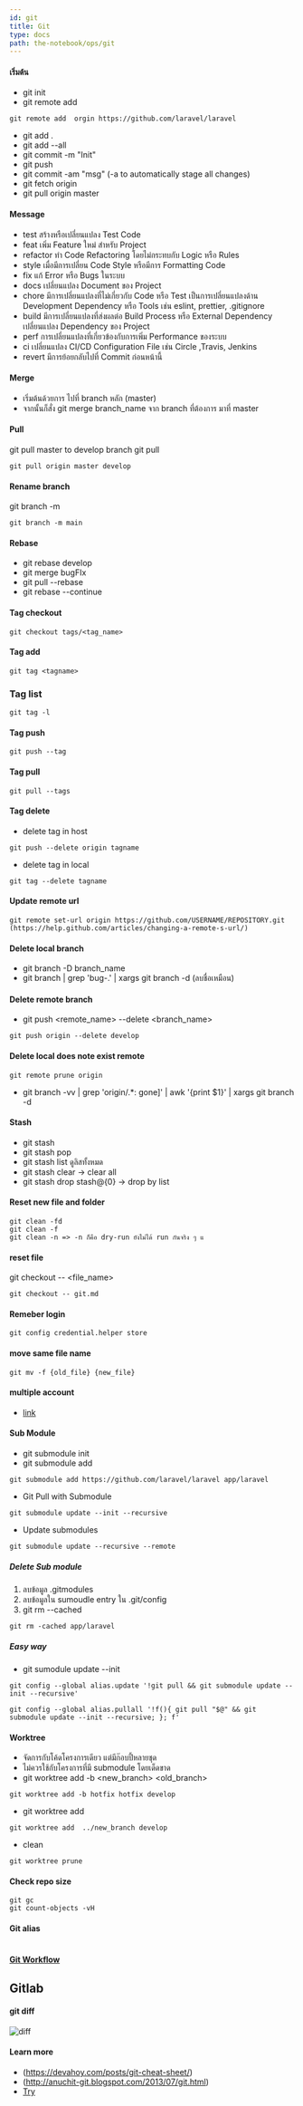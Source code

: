 ```yaml
---
id: git
title: Git
type: docs
path: the-notebook/ops/git
---
```


#### เริ่มต้น

- git init
- git remote add <name> <url>

```
git remote add  orgin https://github.com/laravel/laravel
```
- git add .
- git add --all
- git commit -m "Init"
- git push
- git commit -am "msg" (-a to automatically stage all changes)
- git fetch origin
- git pull origin master

#### Message

- test
    สร้างหรือเปลี่ยนแปลง Test Code
- feat
 เพิ่ม Feature ใหม่ สำหรับ Project
- refactor
    ทำ Code Refactoring โดยไม่กระทบกับ Logic หรือ Rules
- style
    เมื่อมีการเปลี่ยน Code Style หรือมีการ Formatting Code
- fix
    แก้ Error หรือ Bugs ในระบบ
- docs
    เปลี่ยนแปลง Document ของ Project
- chore
    มีการเปลี่ยนแปลงที่ไม่เกี่ยวกับ Code หรือ Test เป็นการเปลี่ยนแปลงด้าน Development Dependency หรือ Tools เช่น eslint, prettier, .gitignore
- build
    มีการเปลี่ยนแปลงที่ส่งผลต่อ Build Process หรือ External Dependency
    เปลี่ยนแปลง Dependency ของ Project
- perf
    การเปลี่ยนแปลงที่เกี่ยวข้องกับการเพิ่ม Performance ของระบบ
- ci
    เปลี่ยนแปลง CI/CD Configuration File เช่น Circle ,Travis, Jenkins
- revert
    มีการย้อยกลับไปที่ Commit ก่อนหน้านี้

#### Merge

- เริ่มต้นด้วยการ ไปที่ branch หลัก (master)
- จากนั้นก็สั่ง git merge branch_name จาก branch ที่ต้องการ มาที่ master

#### Pull

git pull master to develop branch
git pull <remote> <master-branch> <develop-branch>

```
git pull origin master develop
```

#### Rename branch
git branch -m <new-branch-name>
```
git branch -m main
```

#### Rebase

- git rebase develop
- git merge bugFIx  
- git pull --rebase
- git rebase --continue

#### Tag checkout

```
git checkout tags/<tag_name>
```

#### Tag add

```
git tag <tagname>
```

### Tag list

```
git tag -l
```

#### Tag push

```
git push --tag
```

#### Tag pull
```
git pull --tags
```

#### Tag delete

- delete tag in host

```
git push --delete origin tagname
```

- delete tag in local

```
git tag --delete tagname
```

#### Update remote url

```
git remote set-url origin https://github.com/USERNAME/REPOSITORY.git (https://help.github.com/articles/changing-a-remote-s-url/)
```

#### Delete local branch

- git branch -D branch_name
- git branch | grep 'bug-\.' | xargs git branch -d (ลบชื่อเหมือน)

#### Delete remote branch

- git push <remote_name> --delete <branch_name>

```
git push origin --delete develop
```

#### Delete local does note exist remote

```
git remote prune origin
```

- git branch -vv | grep 'origin/.\*: gone]' | awk '{print $1}' | xargs git branch -d

#### Stash

- git stash
- git stash pop
- git stash list ดูลิสทั้งหมด
- git stash clear -> clear all
- git stash drop stash@{0} -> drop by list

#### Reset new file and folder

```
git clean -fd
git clean -f
git clean -n => -n ก็คือ dry-run ยังไม่ได้ run กันจริง ๆ แ
```

#### reset file

git checkout -- <file_name>

```
git checkout -- git.md
```

#### Remeber login

```
git config credential.helper store
```

#### move same file name

```
git mv -f {old_file} {new_file}
```

#### multiple account

- [link](https://www.freecodecamp.org/news/manage-multiple-github-accounts-the-ssh-way-2dadc30ccaca/)

#### Sub Module

- git submodule init
- git submodule add <url> <dir>

```
git submodule add https://github.com/laravel/laravel app/laravel
```

- Git Pull with Submodule

```
git submodule update --init --recursive
```

- Update submodules

```
git submodule update --recursive --remote
```

##### Delete Sub module

1. ลบข้อมูล .gitmodules
2. ลบข้อมูลใน sumoudle entry ใน .git/config
3. git rm --cached <folder>

```
git rm -cached app/laravel
```

##### Easy way

- git sumodule update --init

```
git config --global alias.update '!git pull && git submodule update --init --recursive'
```

```
git config --global alias.pullall '!f(){ git pull "$@" && git submodule update --init --recursive; }; f'
```

#### Worktree

- จัดการกับโค้ดโครงการเดียว แต่มีก๊อบปี้หลายชุด
- ไม่ควรใช้กับโครงการที่มี submodule โดยเด็ดขาด
- git worktree add -b <new_branch> <directory> <old_branch>

```
git worktree add -b hotfix hotfix develop
```

- git worktree add <directory> <branch>

```
git worktree add  ../new_branch develop
```

- clean

```
git worktree prune
```

#### Check repo size

```
git gc
git count-objects -vH
```

#### Git alias

```

```

#### [Git Workflow](../theory/git-workflow.md)

## Gitlab

#### git diff

![diff](/files/gitlabdiff.jpg "gitlab diff")

#### Learn more

- (https://devahoy.com/posts/git-cheat-sheet/)
- (http://anuchit-git.blogspot.com/2013/07/git.html)
- [Try](https://try.github.io/)
